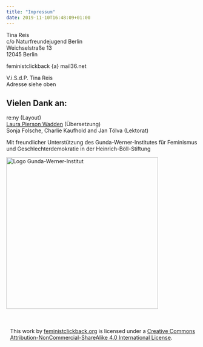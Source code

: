 ```yaml
---
title: "Impressum"
date: 2019-11-10T16:48:09+01:00
---
```


<p>Tina Reis<br />
c/o Naturfreundejugend Berlin<br />
Weichselstraße 13<br />
12045 Berlin</p>
<p>feministclickback {a} mail36.net</p>
<p>V.i.S.d.P. Tina Reis<br />Adresse siehe oben</p>
<h2>Vielen Dank an:</h2>
<p>re:ny (Layout)<br>
<a href="http://lpw.io">Laura Pierson Wadden</a> (Übersetzung)<br>
Sonja Folsche, Charlie Kaufhold and Jan Tölva (Lektorat)</p>
<p>Mit freundlicher Unterstützung des Gunda-Werner-Institutes für Feminismus und Geschlechterdemokratie in der Heinrich-Böll-Stiftung</p>
<img src="/assets/images/gunda-werner-institut-logo.jpg" width="400" style="max-width:400px" height="auto" alt="Logo Gunda-Werner-Institut" />
<p style="font-size:1em;margin-top:50px;padding-left:10px">This work by <a xmlns:cc="http://creativecommons.org/ns#" href="https://feministclickback.org" property="cc:attributionName" rel="cc:attributionURL">feministclickback.org</a> is licensed under a <a rel="license" href="http://creativecommons.org/licenses/by-nc-sa/4.0/">Creative Commons Attribution-NonCommercial-ShareAlike 4.0 International License</a>.</p>
